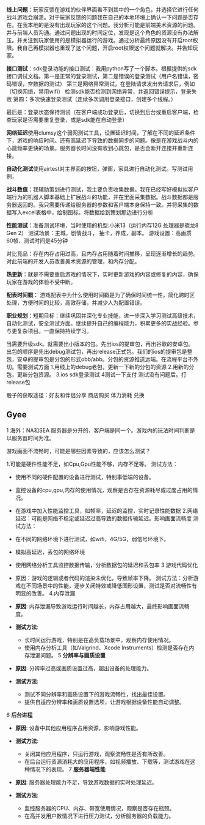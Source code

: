 **线上问题**：玩家反馈在游戏的伙伴界面看不到其中的一个角色，并选择它进行任何战斗游戏会崩溃。对于玩家反馈的问题我在自己的本地环境上确认一下问题是否存在。在我本地的是没有出现玩家的这个问题。我分析可能是前端美术资源的问题。并与前端人员沟通。通过问题出现的时间定位，发现是这个角色的资源没有办法解压。并关注到玩家使用的是模拟器运行的游戏。通过分析最终原因没有开启root权限。我自己再模拟器也重现了这个问题，开启root权限这个问题就解决。并告知玩家。

**接口测试**：sdk登录功能的接口测试：我用python写了一个脚本。根据提供的sdk接口调试文档。第一是正常的登录测试，第二是错误的登录测试（用户名错误，密码错误，空数据的测试）
第三是网络异常测试，在登陆请求发出去请求后，例如（切换网络，禁用wifi）
检测sdk能否检测到网络异常，并返回错误提示，登录失败
第四：多次快速登录测试（连续多次调用登录接口，创建多个线程。）

最后是：登录状态保持测试（在客户端成功登录后，切换到后台或重启客户端，检查玩家是否需要重复登录，或是sdk能在自动登录）

**网络延迟**使用clumsy这个弱网测试工具，设置延迟时间，了解在不同的延迟条件下，游戏的响应时间。还有高延迟下导致的数据同步的问题。像是在游戏战斗内的心跳频率更快的场景。服务器长时间没有收到心跳包，是否会断开连接并重新连接。

**自动化测试**使用airtest对主界面的按钮，弹窗，家具进行自动化测试。写测试用例，

**战斗数值**：我辅助策划进行测试，我主要负责收集数据。我在已经写好模拟拟客户端行为的机器人脚本基础上扩展战斗的功能，并在里面采集数据。战斗数据都是服务器返回的。我只需要传递给服务器的参数和客户端本身保持一致。并将采集的数据写入excel表格中，绘制图标。将数据给到策划那边进行分析

**性能测试**：准备测试环境，当时使用的机型:小米13（运行内存12G 处理器是骁龙8 Gen 2）
测试场景：主城，剧情战斗， 抽卡，养成，副本。
游戏设置：高画质  60帧、测试时间是45分钟

对比竞品：存在内存占用过高，且内存占用随着时间推移，呈现逐渐增长的趋势。
对此前端的开发人员改善美术资源的管理，和内存分配。

**热更新**：就是不需要重启游戏的情况下，实时更新游戏的内容或修复的内容，确保玩家在游戏的体验不受中断。

**配表时间戳**： 游戏配表中为什么使用时间戳是为了确保时间统一性，简化跨时区处理，方便时间的比较，高效存储，并减少人为配置错误。

**职业规划**：短期目标：继续巩固并深化专业技能，进一步深入学习测试高级技术，自动化测试，安全测试方面。继续提升自己的编程能力，积累更多的实战经验。参与更复杂项目。一直保持持续学习。

当需要升级sdk。就需要出小版本的包。先出ios的提审包，再出谷歌的安卓包。出包的顺序是先出debug测试包，再出release正式包。我们的ios的提审包是整包，安卓的提审包是分包的形式obb/abb。分包的资源推送远端。在流程平台不外切。需要测试方面
1.用线上的debug老包，更新一下新的分包的资源
2.用新的分包，更新分包资源。
3.ios sdk登录测试
4测试一下支付
测试没有问题后。打release包


骰子的获取途径：好友和伴侣分享  商店购买  体力消耗  兑换  


## Gyee
1 海外：NA和SEA 服务器是分开的，客户端是同一个。游戏内的玩法时间判断是以服务器时间为准。


游戏画面不流畅时，可能是哪些因素导致的，应该怎么测试？

1.可能是硬件性能不足，如Cpu,Gpu性能不够，内存不足等。
测试方法：
- 使用不同的硬件配置的设备进行测试，特别事低端的设备。
- 监控设备的cpu,gpu,内存的使用情况，观察是否存在资源耗尽或过度占用的情况。
- 在游戏中加入性能监控工具，如帧率，延迟的监控，实时记录性能数据
2.网络延迟：可能是网络不稳定或延迟过高导致的数据传输延迟。影响画面流畅度
测试方法：
- 在不同的网络环境下进行测试，如wifi，4G/5G，弱信号环境下。
- 模拟高延迟，丢包的网络环境
- 使用网络分析工具监控数据传输，分析数据包的延迟和丢包率
3.游戏代码优化
- 原因：游戏的逻辑或者代码的渲染未优化，导致帧率下降。
测试方法：分析游戏在不同场景中的性能，逐步关闭特效或降低图形设置，测试是否对流畅性有明显的改善。
4.内存泄漏

- **原因**: 内存泄漏导致游戏运行时间越长，内存占用越大，最终影响画面流畅度。
- **测试方法**:
    - 长时间运行游戏，特别是在高负载场景中，观察内存使用情况。
    - 使用内存分析工具（如Valgrind、Xcode Instruments）检测是否存在内存泄漏问题。
5.**分辨率与画质设置**

- **原因**: 分辨率过高或画质设置过高，超出设备的处理能力。
- **测试方法**:
    - 测试不同分辨率和画质设置下的游戏流畅性，找出最佳设置。
    - 提供自适应分辨率和画质设置选项，让游戏根据设备性能自动调整。

6 **后台进程**

- **原因**: 设备中其他应用程序占用资源，影响游戏性能。
- **测试方法**:
    - 关闭其他应用程序，只运行游戏，观察流畅性是否有所改善。
    - 在后台运行资源消耗大的应用程序，如视频播放、下载等，测试游戏在这种情况下的表现。
7 **服务器端性能**

- **原因**: 服务器处理能力不足，导致游戏数据的实时处理延迟。
- **测试方法**:
    - 监控服务器的CPU、内存、带宽使用情况，观察是否存在瓶颈。
    - 在高并发用户数情况下进行压力测试，分析服务器的负载能力。